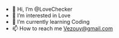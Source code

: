 - 👋 Hi, I’m @LoveChecker
- 👀 I’m interested in Love
- 🌱 I’m currently learning Coding
- 📫 How to reach me Vezouy@gmail.com

<!---
LoveChecker/LoveChecker is a ✨ special ✨ repository because its `README.md` (this file) appears on your GitHub profile.
You can click the Preview link to take a look at your changes.
--->
